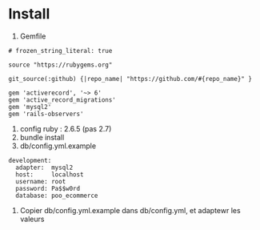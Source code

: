 # Install
1. Gemfile
```
# frozen_string_literal: true

source "https://rubygems.org"

git_source(:github) {|repo_name| "https://github.com/#{repo_name}" }

gem 'activerecord', '~> 6'
gem 'active_record_migrations'
gem 'mysql2'
gem 'rails-observers'
```
1. config ruby : 2.6.5 (pas 2.7)
1. bundle install
1. db/config.yml.example
```
development:
  adapter:  mysql2
  host:     localhost
  username: root
  password: Pa$$w0rd
  database: poo_ecommerce
```
1. Copier db/config.yml.example dans db/config.yml, et adaptewr les valeurs